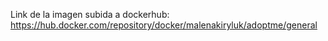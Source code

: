 Link de la imagen subida a dockerhub: https://hub.docker.com/repository/docker/malenakiryluk/adoptme/general

